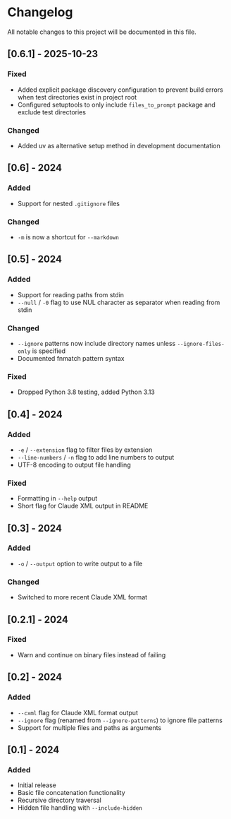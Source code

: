 # Changelog

All notable changes to this project will be documented in this file.

## [0.6.1] - 2025-10-23

### Fixed
- Added explicit package discovery configuration to prevent build errors when test directories exist in project root
- Configured setuptools to only include `files_to_prompt` package and exclude test directories

### Changed
- Added uv as alternative setup method in development documentation

## [0.6] - 2024

### Added
- Support for nested `.gitignore` files

### Changed
- `-m` is now a shortcut for `--markdown`

## [0.5] - 2024

### Added
- Support for reading paths from stdin
- `--null` / `-0` flag to use NUL character as separator when reading from stdin

### Changed
- `--ignore` patterns now include directory names unless `--ignore-files-only` is specified
- Documented fnmatch pattern syntax

### Fixed
- Dropped Python 3.8 testing, added Python 3.13

## [0.4] - 2024

### Added
- `-e` / `--extension` flag to filter files by extension
- `--line-numbers` / `-n` flag to add line numbers to output
- UTF-8 encoding to output file handling

### Fixed
- Formatting in `--help` output
- Short flag for Claude XML output in README

## [0.3] - 2024

### Added
- `-o` / `--output` option to write output to a file

### Changed
- Switched to more recent Claude XML format

## [0.2.1] - 2024

### Fixed
- Warn and continue on binary files instead of failing

## [0.2] - 2024

### Added
- `--cxml` flag for Claude XML format output
- `--ignore` flag (renamed from `--ignore-patterns`) to ignore file patterns
- Support for multiple files and paths as arguments

## [0.1] - 2024

### Added
- Initial release
- Basic file concatenation functionality
- Recursive directory traversal
- Hidden file handling with `--include-hidden`

